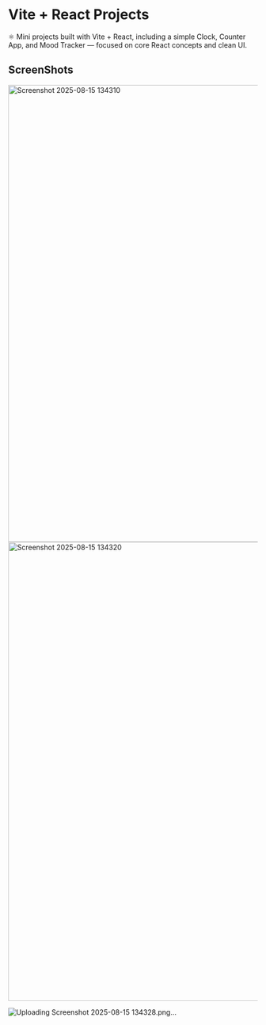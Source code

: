 # Vite + React Projects

⚛️ Mini projects built with Vite + React, including a simple Clock, Counter App, and Mood Tracker — focused on core React concepts and clean UI.

## ScreenShots

<img width="1910" height="921" alt="Screenshot 2025-08-15 134310" src="https://github.com/user-attachments/assets/27201f0d-63c3-4580-abd5-d82d961679be" />

<img width="1910" height="925" alt="Screenshot 2025-08-15 134320" src="https://github.com/user-attachments/assets/b5d96e68-2920-43ab-ad35-d2df6b434036" />

![Uploading Screenshot 2025-08-15 134328.png…]()
